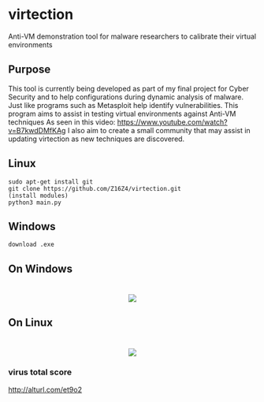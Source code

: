 # virtection
Anti-VM demonstration tool for malware researchers to calibrate their virtual environments
## Purpose

This tool is currently being developed as part of my final project for Cyber Security and to help configurations during dynamic analysis of malware. Just like programs such as Metasploit help identify vulnerabilities. This program aims to assist in testing virtual environments against Anti-VM techniques As seen in this video: https://www.youtube.com/watch?v=B7kwdDMfKAg
I also aim to create a small community that may assist in updating virtection as new techniques are discovered.

## Linux
```
sudo apt-get install git
git clone https://github.com/Z16Z4/virtection.git
(install modules)
python3 main.py
```

## Windows
```
download .exe
 ```
 

## On Windows
<h1 align="center"><img align="center" src="https://github.com/cronos-hash/virtection/blob/main/detectexample.png"></h1>

## On Linux
<h1 align="center"><img align="center" src="https://github.com/cronos-hash/virtection/blob/main/examplelinux.png"></h1>


### virus total score
http://alturl.com/et9o2

